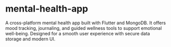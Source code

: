 # mental-health-app
A cross-platform mental health app built with Flutter and MongoDB. It offers mood tracking, journaling, and guided wellness tools to support emotional well-being. Designed for a smooth user experience with secure data storage and modern UI.
